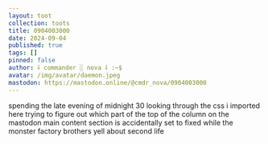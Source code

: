 ```yaml
---
layout: toot
collection: toots
title: 0904003000
date: 2024-09-04
published: true
tags: []
pinned: false
author: ⸸ commander ░ nova ⸸ :~$
avatar: /img/avatar/daemon.jpeg
mastodon: https://mastodon.online/@cmdr_nova/0904003000
---
```


spending the late evening of midnight 30 looking through the css i imported here trying to figure out which part of the top of the column on the mastodon main content section is accidentally set to fixed while the monster factory brothers yell about second life
